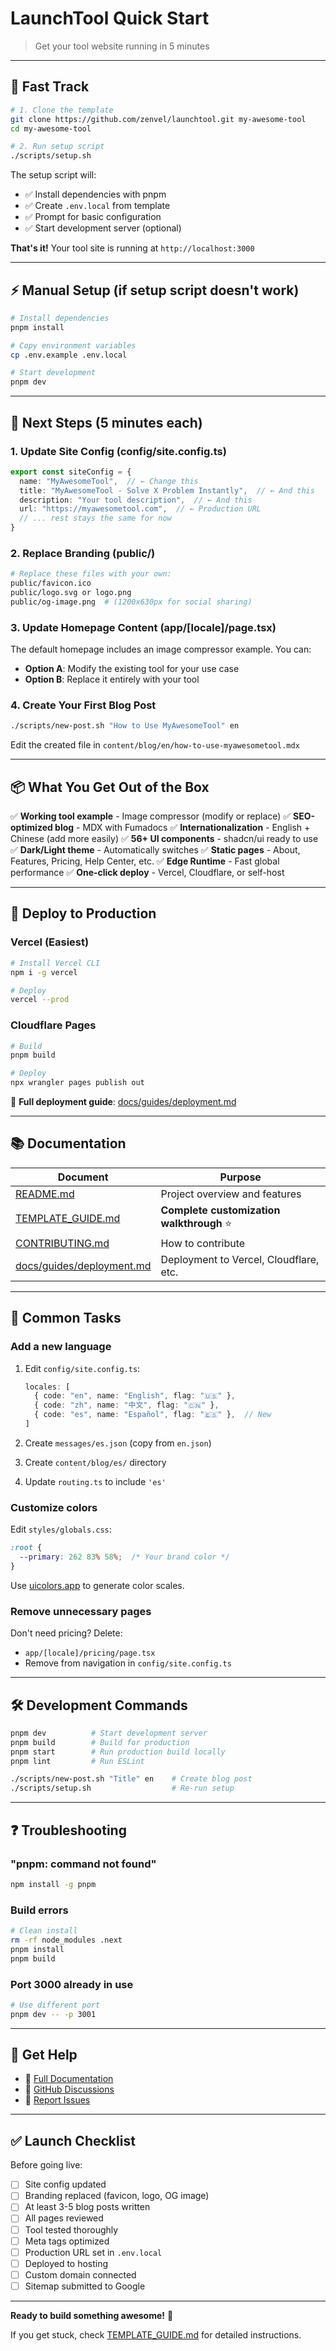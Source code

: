 # LaunchTool Quick Start

> Get your tool website running in 5 minutes

---

## 🚀 Fast Track

```bash
# 1. Clone the template
git clone https://github.com/zenvel/launchtool.git my-awesome-tool
cd my-awesome-tool

# 2. Run setup script
./scripts/setup.sh
```

The setup script will:
- ✅ Install dependencies with pnpm
- ✅ Create `.env.local` from template
- ✅ Prompt for basic configuration
- ✅ Start development server (optional)

**That's it!** Your tool site is running at `http://localhost:3000`

---

## ⚡ Manual Setup (if setup script doesn't work)

```bash
# Install dependencies
pnpm install

# Copy environment variables
cp .env.example .env.local

# Start development
pnpm dev
```

---

## 🎨 Next Steps (5 minutes each)

### 1. Update Site Config (config/site.config.ts)

```typescript
export const siteConfig = {
  name: "MyAwesomeTool",  // ← Change this
  title: "MyAwesomeTool - Solve X Problem Instantly",  // ← And this
  description: "Your tool description",  // ← And this
  url: "https://myawesometool.com",  // ← Production URL
  // ... rest stays the same for now
}
```

### 2. Replace Branding (public/)

```bash
# Replace these files with your own:
public/favicon.ico
public/logo.svg or logo.png
public/og-image.png  # (1200x630px for social sharing)
```

### 3. Update Homepage Content (app/[locale]/page.tsx)

The default homepage includes an image compressor example. You can:
- **Option A**: Modify the existing tool for your use case
- **Option B**: Replace it entirely with your tool

### 4. Create Your First Blog Post

```bash
./scripts/new-post.sh "How to Use MyAwesomeTool" en
```

Edit the created file in `content/blog/en/how-to-use-myawesometool.mdx`

---

## 📦 What You Get Out of the Box

✅ **Working tool example** - Image compressor (modify or replace)
✅ **SEO-optimized blog** - MDX with Fumadocs
✅ **Internationalization** - English + Chinese (add more easily)
✅ **56+ UI components** - shadcn/ui ready to use
✅ **Dark/Light theme** - Automatically switches
✅ **Static pages** - About, Features, Pricing, Help Center, etc.
✅ **Edge Runtime** - Fast global performance
✅ **One-click deploy** - Vercel, Cloudflare, or self-host

---

## 🚢 Deploy to Production

### Vercel (Easiest)

```bash
# Install Vercel CLI
npm i -g vercel

# Deploy
vercel --prod
```

### Cloudflare Pages

```bash
# Build
pnpm build

# Deploy
npx wrangler pages publish out
```

📖 **Full deployment guide**: [docs/guides/deployment.md](./docs/guides/deployment.md)

---

## 📚 Documentation

| Document | Purpose |
|----------|---------|
| [README.md](./README.md) | Project overview and features |
| [TEMPLATE_GUIDE.md](./TEMPLATE_GUIDE.md) | **Complete customization walkthrough** ⭐ |
| [CONTRIBUTING.md](./CONTRIBUTING.md) | How to contribute |
| [docs/guides/deployment.md](./docs/guides/deployment.md) | Deployment to Vercel, Cloudflare, etc. |

---

## 🎯 Common Tasks

### Add a new language

1. Edit `config/site.config.ts`:
   ```ts
   locales: [
     { code: "en", name: "English", flag: "🇺🇸" },
     { code: "zh", name: "中文", flag: "🇨🇳" },
     { code: "es", name: "Español", flag: "🇪🇸" },  // New
   ]
   ```

2. Create `messages/es.json` (copy from `en.json`)
3. Create `content/blog/es/` directory
4. Update `routing.ts` to include `'es'`

### Customize colors

Edit `styles/globals.css`:

```css
:root {
  --primary: 262 83% 58%;  /* Your brand color */
}
```

Use [uicolors.app](https://uicolors.app/) to generate color scales.

### Remove unnecessary pages

Don't need pricing? Delete:
- `app/[locale]/pricing/page.tsx`
- Remove from navigation in `config/site.config.ts`

---

## 🛠️ Development Commands

```bash
pnpm dev          # Start development server
pnpm build        # Build for production
pnpm start        # Run production build locally
pnpm lint         # Run ESLint

./scripts/new-post.sh "Title" en    # Create blog post
./scripts/setup.sh                  # Re-run setup
```

---

## ❓ Troubleshooting

### "pnpm: command not found"
```bash
npm install -g pnpm
```

### Build errors
```bash
# Clean install
rm -rf node_modules .next
pnpm install
pnpm build
```

### Port 3000 already in use
```bash
# Use different port
pnpm dev -- -p 3001
```

---

## 💬 Get Help

- 📖 [Full Documentation](./TEMPLATE_GUIDE.md)
- 💬 [GitHub Discussions](https://github.com/yourusername/launchtool/discussions)
- 🐛 [Report Issues](https://github.com/yourusername/launchtool/issues)

---

## ✅ Launch Checklist

Before going live:

- [ ] Site config updated
- [ ] Branding replaced (favicon, logo, OG image)
- [ ] At least 3-5 blog posts written
- [ ] All pages reviewed
- [ ] Tool tested thoroughly
- [ ] Meta tags optimized
- [ ] Production URL set in `.env.local`
- [ ] Deployed to hosting
- [ ] Custom domain connected
- [ ] Sitemap submitted to Google

---

**Ready to build something awesome!** 🎉

If you get stuck, check [TEMPLATE_GUIDE.md](./TEMPLATE_GUIDE.md) for detailed instructions.
